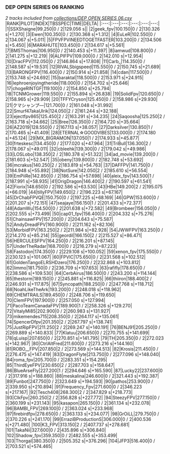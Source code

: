 ### DEP OPEN SERIES 06 RANKING
*2 tracks included from [collections/DEP OPEN SERIES 06.csv](/collections/DEP%20OPEN%20SERIES%2006.csv)*
|RANK|PILOT|INDEX|TBSSPEC|TIME|DELTA|
|:---:|:---|:---:|:---:|:---:|---:|
|1|SSXShaigne|99.250|0 / 2|129.056 s||
|2|geek_fpv|100.150|0 / 2|130.326 s|+1.270|
|3|Ewen|100.350|0 / 2|130.368 s|+1.312|
|4|EuLeR|102.550|0 / 2|134.067 s|+5.011|
|5|FPVFPVINEEDTOGETFASTER|103.200|0 / 2|134.506 s|+5.450|
|6|MARAHUTE|103.450|0 / 2|134.617 s|+5.561|
|7|BMSThomas|106.950|0 / 2|140.453 s|+11.397|
|8|iamwud|108.800|0 / 2|141.275 s|+12.219|
|9|ALPIFPV|109.000|0 / 2|142.010 s|+12.954|
|10|DracFPV|112.050|0 / 2|146.864 s|+17.808|
|11|Carb_|114.350|0 / 2|148.587 s|+19.531|
|12|RIVALSbigspeed|115.550|0 / 2|150.745 s|+21.689|
|13|BARONGFPV|116.400|0 / 2|150.914 s|+21.858|
|14|cdan|117.500|0 / 2|153.748 s|+24.692|
|15|baraktal|118.500|0 / 2|153.971 s|+24.915|
|16|lephroenjoyingtheride|118.000|0 / 2|154.702 s|+25.646|
|17|chogeRINTGF|119.100|0 / 2|154.850 s|+25.794|
|18|TCNMGrower|119.550|0 / 2|155.894 s|+26.838|
|19|SolidFpv|120.650|0 / 2|158.965 s|+29.909|
|20|TFFYCryson|125.450|0 / 2|158.986 s|+29.930|
|21|クマシャンプ―|121.700|0 / 2|161.048 s|+31.992|
|22|Smurf47akaUlrik|124.050|2 / 2|161.244 s|+32.188|
|23|ejectfpv865|125.450|2 / 2|163.291 s|+34.235|
|24|Saqoosha|125.250|2 / 2|163.718 s|+34.662|
|25|Bree|126.350|0 / 2|164.720 s|+35.664|
|26|AZ2019|128.550|0 / 2|167.113 s|+38.057|
|27|Darksilver|130.850|1 / 2|170.465 s|+41.409|
|28|ETERNAL☆GOODVIBES|133.000|0 / 2|174.180 s|+45.124|
|29|MX_BIGRAMON|137.050|1 / 2|174.933 s|+45.877|
|30|frteskesc|134.450|0 / 2|177.020 s|+47.964|
|31|TriBull|136.300|2 / 2|178.067 s|+49.011|
|32|cbleehk|139.300|0 / 2|179.042 s|+49.986|
|33|LOSLobo|138.350|2 / 2|180.378 s|+51.322|
|34|ad_movie|139.200|0 / 2|181.603 s|+52.547|
|35|obeny|139.800|0 / 2|182.748 s|+53.692|
|36|mcrakus|140.250|2 / 2|183.819 s|+54.763|
|37|DAFFPV|141.750|0 / 2|184.948 s|+55.892|
|38|NotSure|142.050|2 / 2|185.610 s|+56.554|
|39|EmPiiRe|142.850|0 / 2|186.754 s|+57.698|
|40|aleix_fpv|143.500|1 / 2|187.991 s|+58.935|
|41|OrigDragon|146.400|2 / 2|190.597 s|+61.541|
|42|Fiorix|148.650|0 / 2|192.586 s|+63.530|
|43|HBe|149.200|2 / 2|195.075 s|+66.019|
|44|tillyFPV|149.650|2 / 2|196.223 s|+67.167|
|45|DrChabFPVQE|150.750|0 / 2|197.225 s|+68.169|
|46|GPW|153.600|0 / 2|201.207 s|+72.151|
|47|seajaye|156.150|1 / 2|201.433 s|+72.377|
|48|AdamWu|154.500|0 / 2|201.638 s|+72.582|
|49|Brombeer|156.050|0 / 2|202.555 s|+73.499|
|50|cap01_fpv|156.400|0 / 2|204.332 s|+75.276|
|51|ChainsawFPV|157.200|0 / 2|204.643 s|+75.587|
|52|AndyDreadFPV|160.900|0 / 2|211.162 s|+82.106|
|53|MorbidFPV|163.250|2 / 2|211.984 s|+82.928|
|54|JWWFPV|163.250|0 / 2|214.270 s|+85.214|
|55|geordil|166.150|2 / 2|215.527 s|+86.471|
|56|HERCULESFPV|164.250|0 / 2|216.201 s|+87.145|
|57|UnderTheRadar|168.700|0 / 2|216.279 s|+87.223|
|58|Fastodon|174.350|0 / 2|229.108 s|+100.052|
|59|xenon_fpv|175.550|0 / 2|230.123 s|+101.067|
|60|FPVlC|175.650|0 / 2|231.568 s|+102.512|
|61|GoldenTangoELRSHDzero|176.250|0 / 2|232.868 s|+103.812|
|62|limmo|181.750|0 / 2|236.709 s|+107.653|
|63|rafifly|178.650|0 / 2|238.586 s|+109.530|
|64|CerbAirus|186.500|0 / 2|243.200 s|+114.144|
|65|thestorm|189.150|0 / 2|245.881 s|+116.825|
|66|thiiron|188.400|2 / 2|246.931 s|+117.875|
|67|Syncopath|188.250|0 / 2|247.768 s|+118.712|
|68|NoahLikeTheArk|193.200|0 / 2|248.018 s|+118.962|
|69|CHEMTRAILS|189.450|0 / 2|248.706 s|+119.650|
|70|ClemFPV|197.900|0 / 2|257.050 s|+127.994|
|71|PacoTeamCanadaFPV|189.900|1 / 2|258.326 s|+129.270|
|72|VitalyMi85|202.900|0 / 2|260.983 s|+131.927|
|73|mikemendes715|208.350|0 / 2|264.117 s|+135.061|
|74|SpencerDfpv|201.350|2 / 2|267.797 s|+138.741|
|75|JustRipFPV|211.250|2 / 2|269.247 s|+140.191|
|76|BENJ91|205.250|0 / 2|269.889 s|+140.833|
|77|Klatuu|206.650|0 / 2|270.755 s|+141.699|
|78|qLuisp|207.650|0 / 2|270.851 s|+141.795|
|79|TH|205.350|0 / 2|272.023 s|+142.967|
|80|CtrlAltFred|211.600|0 / 2|273.216 s|+144.160|
|81|ROBO__FPV|207.850|2 / 2|273.569 s|+144.513|
|82|Krosis|211.450|0 / 2|276.475 s|+147.419|
|83|DragonFlyte|213.750|0 / 2|277.096 s|+148.040|
|84|roma_fpv|205.700|0 / 2|283.351 s|+154.295|
|85|ThirdEyeFPV|230.650|2 / 2|287.703 s|+158.647|
|86|BlueArseFly|227.200|1 / 2|294.646 s|+165.590|
|87|Lucky22|237.600|0 / 2|317.916 s|+188.860|
|88|meskalina|246.600|0 / 2|321.443 s|+192.387|
|89|Funbot|247.750|0 / 2|323.649 s|+194.593|
|90|pathos|253.900|0 / 2|339.950 s|+210.894|
|91|Frequency_Fpv|271.600|0 / 2|346.223 s|+217.167|
|92|Tesch408|268.300|2 / 2|347.829 s|+218.773|
|93|ClkFpv|260.250|2 / 2|356.828 s|+227.772|
|94|SteezyFPV|277.150|0 / 2|360.199 s|+231.143|
|95|kasapon|265.150|0 / 2|361.134 s|+232.078|
|96|BAMBI_FPV|269.100|0 / 2|363.024 s|+233.968|
|97|firebirdfpv|278.650|0 / 2|363.133 s|+234.077|
|98|GrOiLL|279.750|0 / 2|370.226 s|+241.170|
|99|ErraziBProductionS|306.000|0 / 2|400.536 s|+271.480|
|100|K3_FPV|313.150|2 / 2|407.737 s|+278.681|
|101|TakaNii|327.600|0 / 2|435.896 s|+306.840|
|102|Shadow_fpv|359.350|0 / 2|482.555 s|+353.499|
|103|Thorgal|380.350|0 / 2|505.352 s|+376.296|
|104|JFP3|516.400|0 / 2|703.521 s|+574.465|
